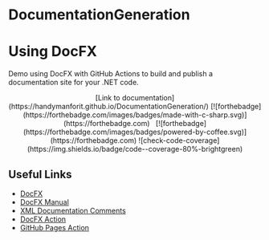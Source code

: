# DocumentationGeneration

# Using DocFX 

Demo using DocFX with GitHub Actions to build and publish a documentation site for your .NET code. 

<div align="center">
[Link to documentation](https://handymanforit.github.io/DocumentationGeneration/)
[![forthebadge](https://forthebadge.com/images/badges/made-with-c-sharp.svg)](https://forthebadge.com)
&nbsp;
[![forthebadge](https://forthebadge.com/images/badges/powered-by-coffee.svg)](https://forthebadge.com)
![check-code-coverage](https://img.shields.io/badge/code--coverage-80%-brightgreen)
</div>

## Useful Links

- [DocFX](https://github.com/dotnet/docfx)
- [DocFX Manual](https://dotnet.github.io/docfx/index.html)
- [XML Documentation Comments](https://docs.microsoft.com/en-us/dotnet/csharp/language-reference/xmldoc/)
- [DocFX Action](https://github.com/nikeee/docfx-action)
- [GitHub Pages Action](https://github.com/peaceiris/actions-gh-pages)
